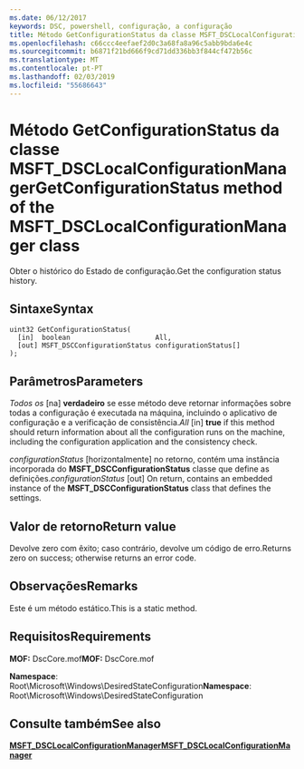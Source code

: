 ```yaml
---
ms.date: 06/12/2017
keywords: DSC, powershell, configuração, a configuração
title: Método GetConfigurationStatus da classe MSFT_DSCLocalConfigurationManager
ms.openlocfilehash: c66ccc4eefaef2d0c3a68fa8a96c5abb9bda6e4c
ms.sourcegitcommit: b6871f21bd666f9cd71dd336bb3f844cf472b56c
ms.translationtype: MT
ms.contentlocale: pt-PT
ms.lasthandoff: 02/03/2019
ms.locfileid: "55686643"
---
```

# <a name="getconfigurationstatus-method-of-the-msftdsclocalconfigurationmanager-class"></a><span data-ttu-id="f20e2-103">Método GetConfigurationStatus da classe MSFT_DSCLocalConfigurationManager</span><span class="sxs-lookup"><span data-stu-id="f20e2-103">GetConfigurationStatus method of the MSFT_DSCLocalConfigurationManager class</span></span>

<span data-ttu-id="f20e2-104">Obter o histórico do Estado de configuração.</span><span class="sxs-lookup"><span data-stu-id="f20e2-104">Get the configuration status history.</span></span>

## <a name="syntax"></a><span data-ttu-id="f20e2-105">Sintaxe</span><span class="sxs-lookup"><span data-stu-id="f20e2-105">Syntax</span></span>

```mof
uint32 GetConfigurationStatus(
  [in]  boolean                     All,
  [out] MSFT_DSCConfigurationStatus configurationStatus[]
);
```

## <a name="parameters"></a><span data-ttu-id="f20e2-106">Parâmetros</span><span class="sxs-lookup"><span data-stu-id="f20e2-106">Parameters</span></span>

<span data-ttu-id="f20e2-107">*Todos os* \[na\] **verdadeiro** se esse método deve retornar informações sobre todas a configuração é executada na máquina, incluindo o aplicativo de configuração e a verificação de consistência.</span><span class="sxs-lookup"><span data-stu-id="f20e2-107">*All* \[in\] **true** if this method should return information about all the configuration runs on the machine, including the configuration application and the consistency check.</span></span>

<span data-ttu-id="f20e2-108">*configurationStatus* \[horizontalmente\] no retorno, contém uma instância incorporada do **MSFT_DSCConfigurationStatus** classe que define as definições.</span><span class="sxs-lookup"><span data-stu-id="f20e2-108">*configurationStatus* \[out\] On return, contains an embedded instance of the **MSFT_DSCConfigurationStatus** class that defines the settings.</span></span>

## <a name="return-value"></a><span data-ttu-id="f20e2-109">Valor de retorno</span><span class="sxs-lookup"><span data-stu-id="f20e2-109">Return value</span></span>

<span data-ttu-id="f20e2-110">Devolve zero com êxito; caso contrário, devolve um código de erro.</span><span class="sxs-lookup"><span data-stu-id="f20e2-110">Returns zero on success; otherwise returns an error code.</span></span>

## <a name="remarks"></a><span data-ttu-id="f20e2-111">Observações</span><span class="sxs-lookup"><span data-stu-id="f20e2-111">Remarks</span></span>

<span data-ttu-id="f20e2-112">Este é um método estático.</span><span class="sxs-lookup"><span data-stu-id="f20e2-112">This is a static method.</span></span>

## <a name="requirements"></a><span data-ttu-id="f20e2-113">Requisitos</span><span class="sxs-lookup"><span data-stu-id="f20e2-113">Requirements</span></span>

<span data-ttu-id="f20e2-114">**MOF:** DscCore.mof</span><span class="sxs-lookup"><span data-stu-id="f20e2-114">**MOF:** DscCore.mof</span></span>

<span data-ttu-id="f20e2-115">**Namespace**: Root\Microsoft\Windows\DesiredStateConfiguration</span><span class="sxs-lookup"><span data-stu-id="f20e2-115">**Namespace**: Root\Microsoft\Windows\DesiredStateConfiguration</span></span>

## <a name="see-also"></a><span data-ttu-id="f20e2-116">Consulte também</span><span class="sxs-lookup"><span data-stu-id="f20e2-116">See also</span></span>

[<span data-ttu-id="f20e2-117">**MSFT_DSCLocalConfigurationManager**</span><span class="sxs-lookup"><span data-stu-id="f20e2-117">**MSFT_DSCLocalConfigurationManager**</span></span>](msft-dsclocalconfigurationmanager.md)